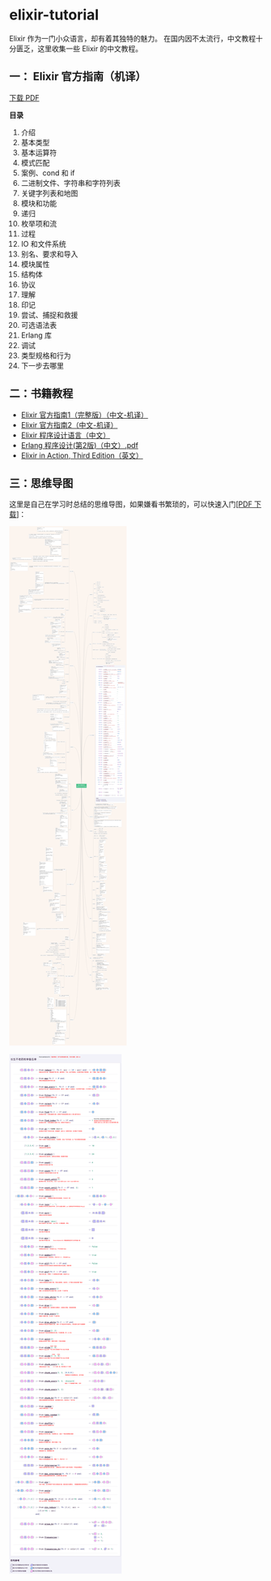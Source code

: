 
# elixir-tutorial
Elixir 作为一门小众语言，却有着其独特的魅力。
在国内因不太流行，中文教程十分匮乏，这里收集一些 Elixir 的中文教程。

## 一： Elixir 官方指南（机译）

[下载 PDF](https://github.com/OCNYang/elixir-tutorial/tree/main/Elixir%20官方指南)

**目录**

1. 介绍
2. 基本类型
3. 基本运算符
4. 模式匹配
5. 案例、cond 和 if
6. 二进制文件、字符串和字符列表
7. 关键字列表和地图
8. 模块和功能
9. 递归
10. 枚举项和流
11. 过程
12. IO 和文件系统
13. 别名、要求和导入
14. 模块属性
15. 结构体
16. 协议
17. 理解
18. 印记
19. 尝试、捕捉和救援
20. 可选语法表
21. Erlang 库
22. 调试
23. 类型规格和行为
24. 下一步去哪里

## 二：书籍教程

* [Elixir 官方指南1（完整版）（中文-机译）](https://github.com/OCNYang/elixir-tutorial/blob/main/Elixir%20官方指南1%20(完整版).pdf)
* [Elixir 官方指南2（中文-机译）](https://github.com/OCNYang/elixir-tutorial/blob/main/Elixir%20官方指南2：MIX、OTP、元编程.pdf)
* [Elixir 程序设计语言（中文）](https://github.com/OCNYang/elixir-tutorial/blob/main/Elixir%20程序设计语言.pdf)
* [Erlang 程序设计(第2版)（中文）.pdf](https://github.com/OCNYang/elixir-tutorial/blob/main/Erlang%20程序设计(第2版).pdf)
* [Elixir in Action, Third Edition（英文）](https://github.com/OCNYang/elixir-tutorial/blob/main/Elixir%20in%20Action%2C%20Third%20Edition.pdf)

## 三：思维导图

这里是自己在学习时总结的思维导图，如果嫌看书繁琐的，可以快速入门[[PDF 下载](https://github.com/OCNYang/elixir-tutorial/blob/main/Elixir%20基础知识%20思维导图.pdf)]：

![Elixir 基础](https://raw.githubusercontent.com/OCNYang/elixir-tutorial/main/res/Elixir%20基础知识%20思维导图.jpg)

![enum 函数](https://raw.githubusercontent.com/OCNYang/elixir-tutorial/main/res/elixir_enum.png)
